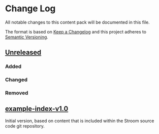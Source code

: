 # Change Log

All notable changes to this content pack will be documented in this file.

The format is based on [Keep a Changelog](http://keepachangelog.com/)
and this project adheres to [Semantic Versioning](http://semver.org/).

## [Unreleased]

### Added

### Changed

### Removed

## [example-index-v1.0]

Initial version, based on content that is included within the Stroom source code git repository.


[Unreleased]: https://github.com/gchq/stroom-content/compare/example-index-v1.0...HEAD
[example-index-v1.0]: https://github.com/gchq/stroom-content/compare/example-index-v1.0...example-index-v1.0
